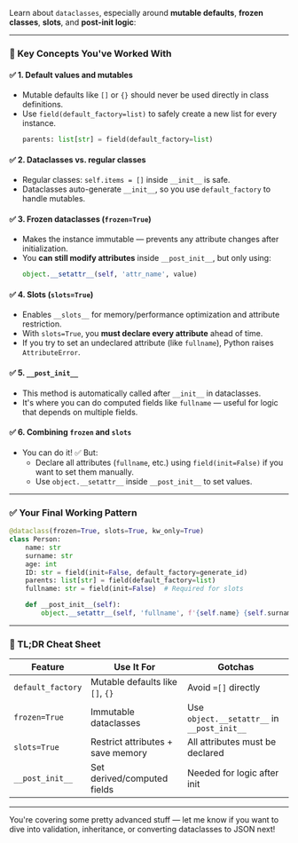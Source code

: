 Learn about `dataclasses`, especially around **mutable defaults**, **frozen classes**, **slots**, and **post-init logic**:

---

### 🧠 Key Concepts You've Worked With

#### ✅ 1. **Default values and mutables**
- Mutable defaults like `[]` or `{}` should never be used directly in class definitions.
- Use `field(default_factory=list)` to safely create a new list for every instance.
  ```python
  parents: list[str] = field(default_factory=list)
  ```

#### ✅ 2. **Dataclasses vs. regular classes**
- Regular classes: `self.items = []` inside `__init__` is safe.
- Dataclasses auto-generate `__init__`, so you use `default_factory` to handle mutables.

#### ✅ 3. **Frozen dataclasses (`frozen=True`)**
- Makes the instance immutable — prevents any attribute changes after initialization.
- You **can still modify attributes** inside `__post_init__`, but only using:
  ```python
  object.__setattr__(self, 'attr_name', value)
  ```

#### ✅ 4. **Slots (`slots=True`)**
- Enables `__slots__` for memory/performance optimization and attribute restriction.
- With `slots=True`, you **must declare every attribute** ahead of time.
- If you try to set an undeclared attribute (like `fullname`), Python raises `AttributeError`.

#### ✅ 5. **`__post_init__`**
- This method is automatically called after `__init__` in dataclasses.
- It's where you can do computed fields like `fullname` — useful for logic that depends on multiple fields.

#### ✅ 6. **Combining `frozen` and `slots`**
- You can do it! ✅ But:
  - Declare all attributes (`fullname`, etc.) using `field(init=False)` if you want to set them manually.
  - Use `object.__setattr__` inside `__post_init__` to set values.

---

### ✅ Your Final Working Pattern

```python
@dataclass(frozen=True, slots=True, kw_only=True)
class Person:
    name: str
    surname: str
    age: int
    ID: str = field(init=False, default_factory=generate_id)
    parents: list[str] = field(default_factory=list)
    fullname: str = field(init=False)  # Required for slots

    def __post_init__(self):
        object.__setattr__(self, 'fullname', f'{self.name} {self.surname}')
```

---

### 🏁 TL;DR Cheat Sheet

| Feature         | Use It For                           | Gotchas                             |
|----------------|--------------------------------------|-------------------------------------|
| `default_factory` | Mutable defaults like `[]`, `{}`     | Avoid `=[]` directly                |
| `frozen=True`   | Immutable dataclasses                | Use `object.__setattr__` in `__post_init__` |
| `slots=True`    | Restrict attributes + save memory    | All attributes must be declared     |
| `__post_init__` | Set derived/computed fields          | Needed for logic after init         |

---

You're covering some pretty advanced stuff — let me know if you want to dive into validation, inheritance, or converting dataclasses to JSON next!

